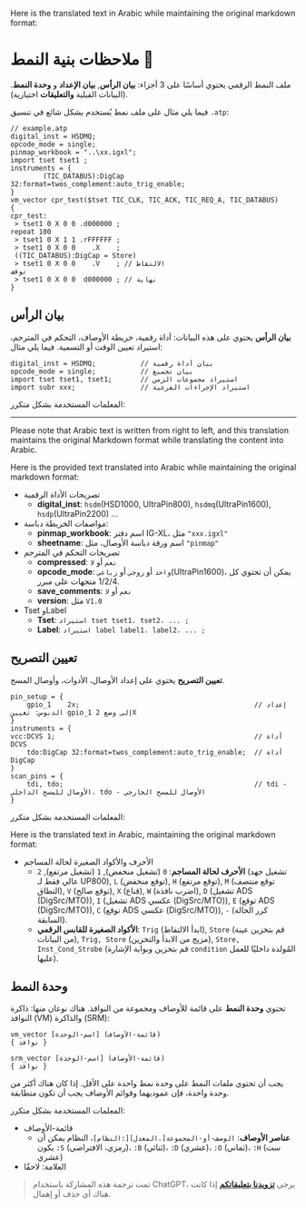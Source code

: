 Here is the translated text in Arabic while maintaining the original markdown format:

# ملاحظات بنية النمط 🚧

ملف النمط الرقمي يحتوي أساسًا على 3 أجزاء:
**بيان الرأس**, **بيان الإعداد** و **وحدة النمط**. (البيانات القبلية **والتعليقات** اختيارية).

فيما يلي مثال على ملف نمط يُستخدم بشكل شائع في تنسيق `.atp`:

```atp
// example.atp
digital_inst = HSDMQ;
opcode_mode = single;
pinmap_workbook = "..\xx.igxl";
import tset tset1 ;
instruments = {
        (TIC_DATABUS):DigCap 32:format=twos_complement:auto_trig_enable;
}
vm_vector cpr_test($tset TIC_CLK, TIC_ACK, TIC_REQ_A, TIC_DATABUS)
{
cpr_test:
 > tset1 0 X 0 0 .d000000 ;
repeat 100
 > tset1 0 X 1 1 .rFFFFFF ;
 > tset1 0 X 0 0    .X    ;
 ((TIC_DATABUS):DigCap = Store)
 > tset1 0 X 0 0    .V 	  ; // الالتقاط
توقف
 > tset1 0 X 0 0  d000000 ; // نهاية
}
```

## بيان الرأس

**بيان الرأس** يحتوي على هذه البيانات: أداة رقمية، خريطة الأوصاف، التحكم في المترجم، استيراد تعيين الوقت أو التسمية. فيما يلي مثال:

```
digital_inst = HSDMQ;           // بيان أداة رقمية
opcode_mode = single;           // بيان تجميع
import tset tset1, tset1;       // استيراد مجموعات الزمن
import subr xxx;                // استيراد الإجراءات الفرعية
```

المعلمات المستخدمة بشكل متكرر:

---

Please note that Arabic text is written from right to left, and this translation maintains the original Markdown format while translating the content into Arabic.

Here is the provided text translated into Arabic while maintaining the original markdown format:

- تصريحات الأداة الرقمية
  - **digital_inst**: `hsdm`(HSD1000, UltraPin800), `hsdmq`(UltraPin1600), `hsdp`(UltraPin2200) ...
- مواصفات الخريطة دباسة:
  - **pinmap_workbook**: اسم دفتر IG-XL، مثل `"xxx.igxl"`
  - **sheetname**: اسم ورقة دباسة الأوصال، مثل `"pinmap"`
- تصريحات التحكم في المترجم
  - **compressed**: `نعم` أو `لا`
  - **opcode_mode**: `واحد` أو `زوجي` أو `رباعي`(UltraPin1600)، يمكن أن تحتوي كل 1/2/4 متجهات على مبرر.
  - **save_comments**: `نعم` أو `لا`
  - **version**: مثل `V1.0`
- Tset وLabel
  - **Tset**: `استيراد tset tset1، tset2، ... ;`
  - **Label**: `استيراد label label1، label2، ... ;`

## تعيين التصريح

**تعيين التصريح** يحتوي على إعداد الأوصال، الأدوات، وأوصال المسح.

```
pin_setup = {
    gpio_1    2x;                                           // إعداد الدبوس: تعيين gpio_1 إلى وضع 2X
}
instruments = {
vcc:DCVS 1;                                                 // أداة DCVS
    tdo:DigCap 32:format=twos_complement:auto_trig_enable;  // أداة DigCap
}
scan_pins = {
    tdi, tdo;                                               // tdi - الأوصال للمسح الداخلي، tdo - الأوصال للمسح الخارجي
}
```

المعلمات المستخدمة بشكل متكرر:


Here is the translated text in Arabic, maintaining the original markdown format:

- الأحرف والأكواد الصغيرة لحالة المساجم
  - **الأحرف لحالة المساجم**: `0` (تشغيل منخفض), `1` (تشغيل مرتفع), `2` (تشغيل جهد عالي فقط لـ UP800), `L` (توقع منخفض), `H` (توقع مرتفع), `M` (توقع منتصف النطاق), `V` (توقع صالح), `X` (قناع), `W` (اضرب نافذة), `D` (تشغيل ADS (DigSrc/MTO)), `I` (تشغيل ADS عكسي (DigSrc/MTO)), `E` (توقع ADS (DigSrc/MTO)), `C` (توقع ADS عكسي (DigSrc/MTO)), `-` (كرر الحالة السابقة).
  - **الأكواد الصغيرة للقابس الرقمي**: `Trig` (ابدأ الالتقاط), `Store` (قم بتخزين عينة من البيانات), `Trig, Store` (مزيج من الابدأ والتخزين), `Store, Inst_Cond_Strobe` (قم بتخزين وبوابة الإشارة `condition` المُولدة داخليًا للعمل عليها).

## وحدة النمط

تحتوي **وحدة النمط** على قائمة للأوصاف ومجموعة من النوافذ. هناك نوعان منها: ذاكرة النوافذ (VM) والذاكرة (SRM):

```
vm_vector [اسم-الوحدة] (قائمة-الأوصاف)
{ نوافذ }

srm_vector [اسم-الوحدة] (قائمة-الأوصاف)
{ نوافذ }
```

يجب أن تحتوي ملفات النمط على وحدة نمط واحدة على الأقل. إذا كان هناك أكثر من وحدة واحدة، فإن عموديهما وقوائم الأوصاف يجب أن تكون متطابقة.

المعلمات المستخدمة بشكل متكرر:

- قائمة-الأوصاف
  - **عناصر الأوصاف**: `الوصف-أو-المجموعة[.المعدل][:النظام]`، النظام يمكن أن يكون `:S` (رمزي، الافتراضي)، `:B` (ثنائي)، `:D` (عشري)، `:O` (ثماني)، `:H` (ست عشري)
- العلامة: لاحقًا

> تمت ترجمة هذه المشاركة باستخدام ChatGPT، يرجى [**تزويدنا بتعليقاتكم**](https://github.com/linyuxuanlin/Wiki_MkDocs/issues/new) إذا كانت هناك أي حذف أو إهمال.